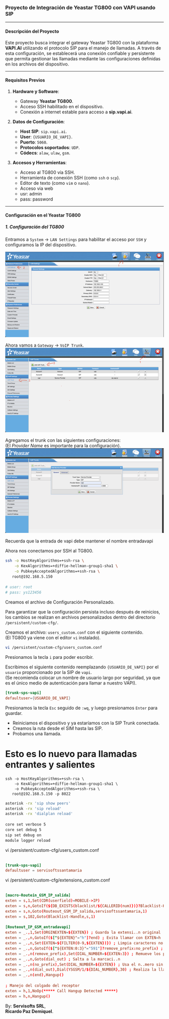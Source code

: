 ### Proyecto de Integración de Yeastar TG800 con VAPI usando SIP

---

#### Descripción del Proyecto

Este proyecto busca integrar el gateway Yeastar TG800 con la plataforma **VAPI.AI** utilizando el protocolo SIP para el manejo de llamadas. A través de esta configuración, se establecerá una conexión confiable y persistente que permita gestionar las llamadas mediante las configuraciones definidas en los archivos del dispositivo.

---

#### Requisitos Previos

1. **Hardware y Software**:
   - Gateway **Yeastar TG800**.
   - Acceso SSH habilitado en el dispositivo.
   - Conexión a internet estable para acceso a **sip.vapi.ai**.
   
2. **Datos de Configuración**:
   - **Host SIP**: `sip.vapi.ai`.
   - **User**: `{USUARIO_DE_VAPI}`.
   - **Puerto**: `5060`.
   - **Protocolos soportados**: `UDP`.
   - **Códecs**: `alaw`, `ulaw`, `gsm`.

3. **Accesos y Herramientas**:
   - Acceso al TG800 vía SSH.
   - Herramienta de conexión SSH (como `ssh` o `scp`).
   - Editor de texto (como `vim` o `nano`).
   - Acceso via web
   - usr: admin
   - pass: password

---

#### Configuración en el Yeastar TG800
##### 1. Configuración del TG800

Entramos a `System` -> `LAN Settings` para habilitar el acceso por `SSH` y configuramos la IP del dispositivo.

![alt text](img/config_lan.png)

Ahora vamos a `Gateway` -> `VoIP Trunk`.
![alt text](img/add_sip_trunk.png)

Agregamos el trunk con las siguientes configuraciones:  
(El *Provider Name* es importante para la configuración).  
![alt text](img/add_trunk.png)


Recuerda que la entrada de vapi debe mantener el nombre entradavapi





Ahora nos conectamos por SSH al TG800.

```bash
ssh -o HostKeyAlgorithms=+ssh-rsa \
    -o KexAlgorithms=+diffie-hellman-group1-sha1 \
    -o PubkeyAcceptedAlgorithms=+ssh-rsa \
   root@192.168.5.150 

# user: root
# pass: ys123456
```

Creamos el archivo de Configuración Personalizado.

Para garantizar que la configuración persista incluso después de reinicios, los cambios se realizan en archivos personalizados dentro del directorio `/persistent/custom-cfg/`.

Creamos el archivo: `users_custom.conf` con el siguiente contenido.  
(El TG800 ya viene con el editor `vi` instalado).

```sh
vi /persistent/custom-cfg/users_custom.conf
```

Presionamos la tecla `i` para poder escribir.

Escribimos el siguiente contenido reemplazando `{USUARIO_DE_VAPI}` por el `usuario` proporcionado por la SIP de `vapi`.  
(Se recomienda colocar un nombre de usuario largo por seguridad, ya que es el único medio de autenticación para llamar a nuestro VAPI).

```conf
[trunk-sps-vapi]
defaultuser={USUARIO_DE_VAPI}
```

Presionamos la tecla `Esc` seguido de `:wq`, y luego presionamos `Enter` para guardar.

- Reiniciamos el dispositivo y ya estaríamos con la SIP Trunk conectada.
- Creamos la ruta desde el SIM hasta las SIP.
- Probamos una llamada.

# Esto es lo nuevo para llamadas entrantes y salientes

```
ssh -o HostKeyAlgorithms=+ssh-rsa \
    -o KexAlgorithms=+diffie-hellman-group1-sha1 \
    -o PubkeyAcceptedAlgorithms=+ssh-rsa \
   root@192.168.5.150 -p 8022
```


```bash
asterisk -rx 'sip show peers'
asterisk -rx 'sip reload'
asterisk -rx 'dialplan reload'

core set verbose 5
core set debug 5
sip set debug on
module logger reload
```


vi /persistent/custom-cfg/users_custom.conf
```conf

[trunk-sps-vapi]
defaultuser = servisoftssantamaria

```

vi /persistent/custom-cfg/extensions_custom.conf
```conf

[macro-Routein_GSM_IP_salida]
exten = s,1,Set(CDR(userfield)=MOBILE->IP)
exten = s,n,GotoIf(${DB_EXISTS(blacklist/${CALLERID(num)})}?Blacklist-Handle,s,1)
exten = s,n,Goto(Routeout_GSM_IP_salida,servisoftssantamaria,1)
exten = s,102,Goto(Blacklist-Handle,s,1)

[Routeout_IP_GSM_entradavapi]                                                                       
exten = _.,1,Set(ORGINEXTEN=${EXTEN}) ; Guarda la extensi..n original                               
exten = _.,n,GotoIf($["${EXTEN}"="h"]?end) ; Evita llamar con EXTEN=h                               
exten = _.,n,Set(EXTEN=${FILTER(0-9,${EXTEN})}) ; Limpia caracteres no num..ricos                   
exten = _.,n,GotoIf($["${EXTEN:0:3}"="591"]?remove_prefix:no_prefix) ; Verifica si el n..mero comienza con 591
exten = _.,n(remove_prefix),Set(DIAL_NUMBER=${EXTEN:3}) ; Remueve los primeros 3 d..gitos (591)
exten = _.,n,Goto(dial_out) ; Salta a la marcaci..n                                      
exten = _.,n(no_prefix),Set(DIAL_NUMBER=${EXTEN}) ; Usa el n..mero sin cambios si no tiene 591
exten = _.,n(dial_out),Dial(YSGSM/1/${DIAL_NUMBER},30) ; Realiza la llamada con el n..mero procesado
exten = _.,n(end),Hangup()

; Manejo del colgado del receptor
exten = h,1,NoOp(***** Call Hangup Detected *****)
exten = h,n,Hangup()


```




By: **Servisofts SRL**,  
**Ricardo Paz Demiquel**.
